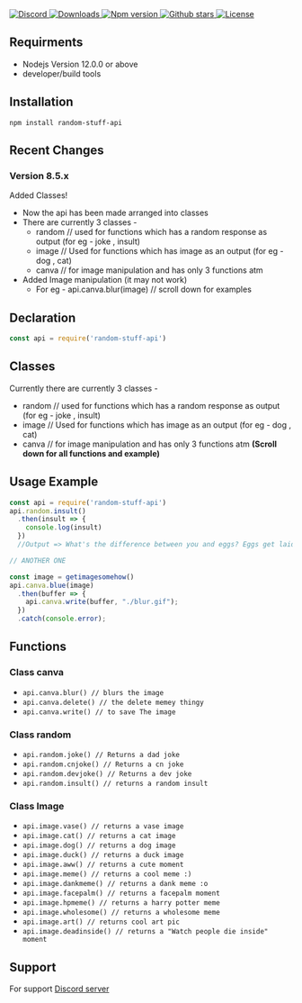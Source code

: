 <a href="https://discord.gg/y94PA8d">
<img src="https://img.shields.io/discord/690557545965813770?color=7289DA&label=Support&logo=discord&style=for-the-badge" alt="Discord">
</a>

<a href="https://www.npmjs.com/package/random-stuff-api">
<img src="https://img.shields.io/npm/dt/random-stuff-api?color=CC3534&logo=npm&style=for-the-badge" alt="Downloads">
</a>

<a href="https://www.npmjs.com/package/random-stuff-api">
<img src="https://img.shields.io/npm/v/random-stuff-api?color=red&label=Version&logo=npm&style=for-the-badge" alt="Npm version">
</a>
<a href="https://github.com/pgamerxstudio/random-stuff-api">
<img src="https://img.shields.io/github/stars/pgamerxstudio/random-stuff-api?color=333&logo=github&style=for-the-badge" alt="Github stars">
</a>

<a href="https://github.com/pgamerxstudio/random-stuff-api/blob/master/LICENSE">
<img src="https://img.shields.io/github/license/pgamerxstudio/random-stuff-api?color=6e5494&logo=github&style=for-the-badge" alt="License">
</a>

## Requirments
* Nodejs Version 12.0.0 or above
* developer/build tools

## Installation
```
npm install random-stuff-api
```

## Recent Changes
### Version 8.5.x
Added Classes!
* Now the api has been made arranged into classes
* There are currently 3 classes - 
  * random // used for functions which has a random response as output (for eg - joke , insult)
  * image // Used for functions which has image as an output (for eg - dog , cat)
  * canva // for image manipulation and has only 3 functions atm 
* Added Image manipulation (it may not work)
  * For eg - api.canva.blur(image) // scroll down for examples

## Declaration
```javascript
const api = require('random-stuff-api')
```

## Classes
Currently there are currently 3 classes - 
* random // used for functions which has a random response as output (for eg - joke , insult)
* image // Used for functions which has image as an output (for eg - dog , cat)     
* canva // for image manipulation and has only 3 functions atm 
**(Scroll down for all functions and example)**

## Usage Example

```javascript
const api = require('random-stuff-api')
api.random.insult()
  .then(insult => {
    console.log(insult)
  })
  //Output => What's the difference between you and eggs? Eggs get laid and you don't.

// ANOTHER ONE

const image = getimagesomehow()
api.canva.blue(image)
  .then(buffer => {
    api.canva.write(buffer, "./blur.gif");
  })
  .catch(console.error);
```

## Functions
### Class canva
* `api.canva.blur() // blurs the image`
* `api.canva.delete() // the delete memey thingy`
* `api.canva.write() // to save The image`
### Class random
* `api.random.joke() // Returns a dad joke`
* `api.random.cnjoke() // Returns a cn joke`
* `api.random.devjoke() // Returns a dev joke`
* `api.random.insult() // returns a random insult`
### Class Image
* `api.image.vase() // returns a vase image` 
* `api.image.cat() // returns a cat image `
* `api.image.dog() // returns a dog image `
* `api.image.duck() // returns a duck image` 
* `api.image.aww() // returns a cute moment`
* `api.image.meme() // returns a cool meme :)`
* `api.image.dankmeme() // returns a dank meme :o`
* `api.image.facepalm() // returns a facepalm moment`
* `api.image.hpmeme() // returns a harry potter meme`
* `api.image.wholesome() // returns a wholesome meme `
* `api.image.art() // returns cool art pic`
* `api.image.deadinside() // returns a "Watch people die inside" moment`

## Support
For support [Discord server](https://pgamerx.com/discord)
